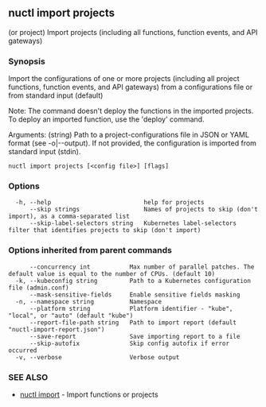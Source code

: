 ## nuctl import projects

(or project) Import projects (including all functions, function events, and API gateways)

### Synopsis

Import the configurations of one or more projects (including all project 
functions, function events, and API gateways) from a configurations file
or from standard input (default)

Note: The command doesn't deploy the functions in the  imported projects.
      To deploy an imported function, use the 'deploy' command.

Arguments:
  <config file> (string) Path to a project-configurations file in JSON or YAML format (see -o|--output).
                         If not provided, the configuration is imported from standard input (stdin).

```
nuctl import projects [<config file>] [flags]
```

### Options

```
  -h, --help                          help for projects
      --skip strings                  Names of projects to skip (don't import), as a comma-separated list
      --skip-label-selectors string   Kubernetes label-selectors filter that identifies projects to skip (don't import)
```

### Options inherited from parent commands

```
      --concurrency int           Max number of parallel patches. The default value is equal to the number of CPUs. (default 10)
  -k, --kubeconfig string         Path to a Kubernetes configuration file (admin.conf)
      --mask-sensitive-fields     Enable sensitive fields masking
  -n, --namespace string          Namespace
      --platform string           Platform identifier - "kube", "local", or "auto" (default "kube")
      --report-file-path string   Path to import report (default "nuctl-import-report.json")
      --save-report               Save importing report to a file
      --skip-autofix              Skip config autofix if error occurred
  -v, --verbose                   Verbose output
```

### SEE ALSO

* [nuctl import](nuctl_import.md)	 - Import functions or projects

